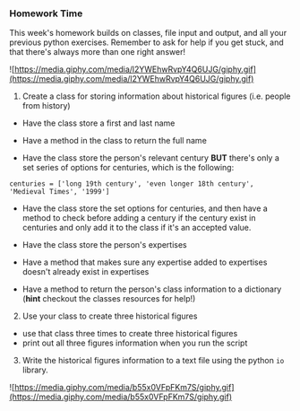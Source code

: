 ### Homework Time
This week's homework builds on classes, file input and output, and all your previous python exercises. Remember to ask for help if you get stuck, and that there's always more than one right answer!

![https://media.giphy.com/media/l2YWEhwRvpY4Q6UJG/giphy.gif](https://media.giphy.com/media/l2YWEhwRvpY4Q6UJG/giphy.gif)

1. Create a class for storing information about historical figures (i.e. people from history)

- Have the class store a first and last name
- Have a method in the class to return the full name

- Have the class store the person's relevant century **BUT** there's only a set series of options for centuries, which is the following:
```
centuries = ['long 19th century', 'even longer 18th century', 'Medieval Times', '1999']
```
- Have the class store the set options for centuries, and then have a method to check before adding a century if the century exist in centuries and only add it to the class if it's an accepted value.

- Have the class store the person's expertises
- Have a method that makes sure any expertise added to expertises doesn't already exist in expertises

- Have a method to return the person's class information to a dictionary (**hint** checkout the classes resources for help!)


2. Use your class to create three historical figures

- use that class three times to create three historical figures
- print out all three figures information when you run the script

3. Write the historical figures information to a text file using the python `io` library.

![https://media.giphy.com/media/b55x0VFpFKm7S/giphy.gif](https://media.giphy.com/media/b55x0VFpFKm7S/giphy.gif)